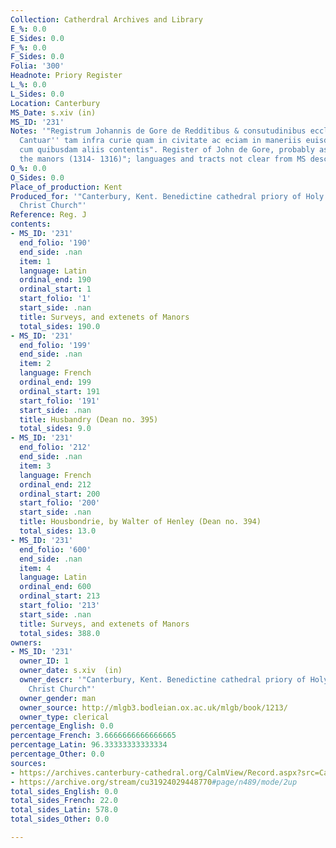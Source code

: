 ```yaml
---
Collection: Catherdral Archives and Library
E_%: 0.0
E_Sides: 0.0
F_%: 0.0
F_Sides: 0.0
Folia: '300'
Headnote: Priory Register
L_%: 0.0
L_Sides: 0.0
Location: Canterbury
MS_Date: s.xiv (in)
MS_ID: '231'
Notes: '"Registrum Johannis de Gore de Redditibus & consutudinibus ecclesie christi
  Cantuar'' tam infra curie quam in civitate ac eciam in maneriis euisdem ecclesie
  cum quibusdam aliis contentis". Register of John de Gore, probably as warden of
  the manors (1314- 1316)"; languages and tracts not clear from MS description'
O_%: 0.0
O_Sides: 0.0
Place_of_production: Kent
Produced_for: '"Canterbury, Kent. Benedictine cathedral priory of Holy Trinity or
  Christ Church"'
Reference: Reg. J
contents:
- MS_ID: '231'
  end_folio: '190'
  end_side: .nan
  item: 1
  language: Latin
  ordinal_end: 190
  ordinal_start: 1
  start_folio: '1'
  start_side: .nan
  title: Surveys, and extenets of Manors
  total_sides: 190.0
- MS_ID: '231'
  end_folio: '199'
  end_side: .nan
  item: 2
  language: French
  ordinal_end: 199
  ordinal_start: 191
  start_folio: '191'
  start_side: .nan
  title: Husbandry (Dean no. 395)
  total_sides: 9.0
- MS_ID: '231'
  end_folio: '212'
  end_side: .nan
  item: 3
  language: French
  ordinal_end: 212
  ordinal_start: 200
  start_folio: '200'
  start_side: .nan
  title: Housbondrie, by Walter of Henley (Dean no. 394)
  total_sides: 13.0
- MS_ID: '231'
  end_folio: '600'
  end_side: .nan
  item: 4
  language: Latin
  ordinal_end: 600
  ordinal_start: 213
  start_folio: '213'
  start_side: .nan
  title: Surveys, and extenets of Manors
  total_sides: 388.0
owners:
- MS_ID: '231'
  owner_ID: 1
  owner_date: s.xiv  (in)
  owner_descr: '"Canterbury, Kent. Benedictine cathedral priory of Holy Trinity or
    Christ Church"'
  owner_gender: man
  owner_source: http://mlgb3.bodleian.ox.ac.uk/mlgb/book/1213/
  owner_type: clerical
percentage_English: 0.0
percentage_French: 3.6666666666666665
percentage_Latin: 96.33333333333334
percentage_Other: 0.0
sources:
- https://archives.canterbury-cathedral.org/CalmView/Record.aspx?src=CalmView.Catalog&id=CCA-DCc%2fRegister%2fJ
- https://archive.org/stream/cu31924029448770#page/n489/mode/2up
total_sides_English: 0.0
total_sides_French: 22.0
total_sides_Latin: 578.0
total_sides_Other: 0.0

---
```

